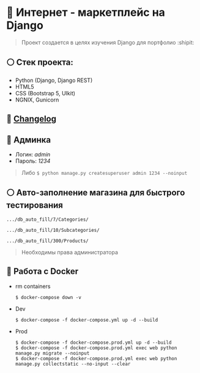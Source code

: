 # :poop: Интернет - маркетплейс на Django
> Проект создается в целях изучения Django для портфолио :shipit:

## :white_circle: Стек проекта: 
- Python (Django, Django REST)
- HTML5
- CSS (Bootstrap 5, UIkit)
- NGNIX, Gunicorn

## :memo: [Changelog](https://github.com/Re-Gelu/Sample_shop/blob/master/changelog.txt)

## :closed_lock_with_key: Админка

- Логин: *admin*
- Пароль: *1234*

> Либо `$ python manage.py createsuperuser admin 1234 --noinput`

## :white_circle: Авто-заполнение магазина для быстрого тестирования

```
.../db_auto_fill/7/Categories/
```
```
.../db_auto_fill/10/Subcategories/
```
```
.../db_auto_fill/300/Products/
```

> Необходимы права администратора

## :whale: Работа с Docker

- rm containers

  ```
  $ docker-compose down -v
  ```

- Dev
  ```
  $ docker-compose -f docker-compose.yml up -d --build
  ```

- Prod
  ```
  $ docker-compose -f docker-compose.prod.yml up -d --build
  $ docker-compose -f docker-compose.prod.yml exec web python manage.py migrate --noinput
  $ docker-compose -f docker-compose.prod.yml exec web python manage.py collectstatic --no-input --clear
  ```
